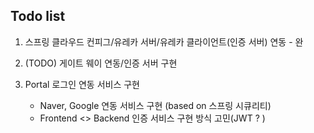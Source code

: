 ## Todo list 

1. 스프링 클라우드 컨피그/유레카 서버/유레카 클라이언트(인증 서버) 연동 - 완

1. (TODO) 게이트 웨이 연동/인증 서버 구현 

1. Portal 로그인 연동 서비스 구현 
	* Naver, Google 연동 서비스 구현 (based on 스프링 시큐리티)
	* Frontend <> Backend 인증 서비스 구현 방식 고민(JWT ? )
